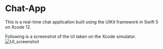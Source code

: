 # Chat-App
This is a real-time chat application built using the UIKit framework in Swift 5 on Xcode 12.

Following is a screenshot of the UI taken on the Xcode simulator.
![UI_screenshot](https://user-images.githubusercontent.com/46934909/163856330-95ca634b-d6ee-4eea-82ab-1c5e7db1dc12.png)
